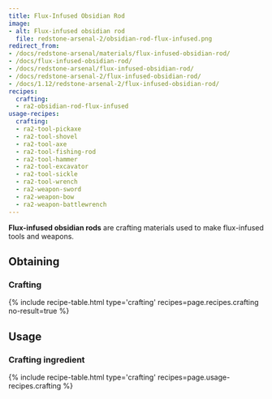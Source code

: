 ```yaml
---
title: Flux-Infused Obsidian Rod
image:
- alt: Flux-infused obsidian rod
  file: redstone-arsenal-2/obsidian-rod-flux-infused.png
redirect_from:
- /docs/redstone-arsenal/materials/flux-infused-obsidian-rod/
- /docs/flux-infused-obsidian-rod/
- /docs/redstone-arsenal/flux-infused-obsidian-rod/
- /docs/redstone-arsenal-2/flux-infused-obsidian-rod/
- /docs/1.12/redstone-arsenal-2/flux-infused-obsidian-rod/
recipes:
  crafting:
  - ra2-obsidian-rod-flux-infused
usage-recipes:
  crafting:
  - ra2-tool-pickaxe
  - ra2-tool-shovel
  - ra2-tool-axe
  - ra2-tool-fishing-rod
  - ra2-tool-hammer
  - ra2-tool-excavator
  - ra2-tool-sickle
  - ra2-tool-wrench
  - ra2-weapon-sword
  - ra2-weapon-bow
  - ra2-weapon-battlewrench
---
```


**Flux-infused obsidian rods** are crafting materials used to make flux-infused
tools and weapons.


Obtaining
---------

### Crafting
{% include recipe-table.html type='crafting' recipes=page.recipes.crafting no-result=true %}


Usage
-----

### Crafting ingredient
{% include recipe-table.html type='crafting' recipes=page.usage-recipes.crafting %}
